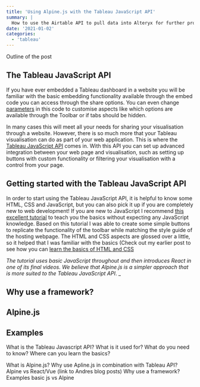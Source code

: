 ```yaml
---
title: 'Using Alpine.js with the Tableau JavaScript API'
summary: |
  How to use the Airtable API to pull data into Alteryx for further processing.
date: '2021-01-02'
categories:
  - 'tableau'
---
```


Outline of the post 

## The Tableau JavaScript API 
If you have ever embedded a Tableau dashboard in a website you will be familiar with the basic embedding functionality available through the embed code you can access through the share options. You can even change [parameters](https://help.tableau.com/current/pro/desktop/en-us/embed_list.htm) in this code to customise aspects like which options are available through the Toolbar or if tabs should be hidden. 

<n-img
src="/blog-images/basic_embed.png"
alt="A screenshot of the Tableau Public share dialogue, with the embed code highlighted"
caption="Basic embed for your Tableau Public dashboard"></n-img>

In many cases this will meet all your needs for sharing your visualisation through a website. However, there is so much more that your Tableau visualisation can do as part of your web application. This is where the [Tableau JavaScript API](https://help.tableau.com/current/api/js_api/en-us/JavaScriptAPI/js_api.htm) comes in. With this API you can set up advanced integration between your web page and visualisation, such as setting up buttons with custom functionality or filtering your visualisation with a control from your page. 

## Getting started with the Tableau JavaScript API
In order to start using the Tableau JavaScript API, it is helpful to know some HTML, CSS and JavaScript, but you can also pick it up if you are completely new to web development! If you are new to JavaScript I recommend [this excellent tutorial](https://embedding.theinformationlab.co.uk/videos) to teach you the basics without expecting any JavaScript knowledge. Based on this tutorial I was able to create some simple buttons to replicate the functionality of the toolbar while matching the style guide of the hosting webpage. The HTML and CSS aspects are glossed over a little, so it helped that I was familiar with the basics (Check out my earlier post to see how you can <a href="/blog/learn-html-and-css" target="_blank">learn the basics of HTML and CSS</a>

<n-img
src="/blog-images/tableau_buttons_example.png"
alt="A screenshot of a Tableau dashboard, embedded on an external web page. Three buttons are shown underneath the visualisation to download as an image, share online and export data. These buttons are part of the web page rather than the Tableau dashboard"
caption="Example of an embedded visualisation. The buttons interact with the dashboard but are part of the web page. [https://data.undp.org/content/assessing-covid-impacts-on-the-sdgs/](Visit data.undp.org for the interactive)"></n-img>

_The tutorial uses basic JavaScript throughout and then introduces React in one of its final videos. We believe that Alpine.js is a simpler approach that is more suited to the Tableau JavaScript API_. 
_
## Why use a framework?

## Alpine.js

## Examples

What is the Tableau Javascript API? 
What is it used for? 
What do you need to know? 
Where can you learn the basics? 

What is Alpine.js? 
Why use Apline.js in combination with Tableau API? 
Alpine vs React/Vue (link to Andres blog posts)
Why use a framework?
Examples basic js vs Alpine 
